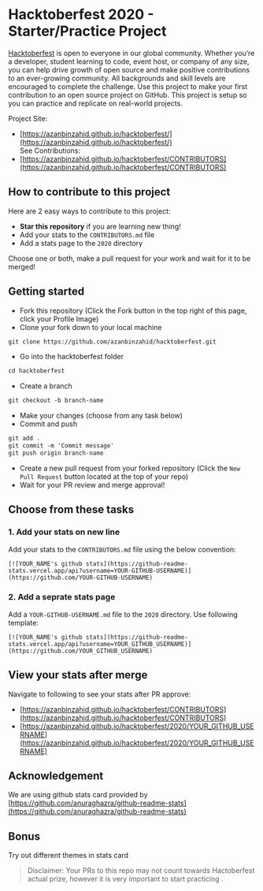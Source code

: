 # Hacktoberfest 2020 - Starter/Practice Project

[Hacktoberfest](https://hacktoberfest.digitalocean.com/) is open to everyone in our global community. Whether you’re a developer, student learning to code, event host, or company of any size, you can help drive growth of open source and make positive contributions to an ever-growing community. All backgrounds and skill levels are encouraged to complete the challenge. Use this project to make your first contribution to an open source project on GitHub. This project is setup so you can practice and replicate on real-world projects. 

Project Site:
* [https://azanbinzahid.github.io/hacktoberfest/](https://azanbinzahid.github.io/hacktoberfest/)  
See Contributions:
* [https://azanbinzahid.github.io/hacktoberfest/CONTRIBUTORS](https://azanbinzahid.github.io/hacktoberfest/CONTRIBUTORS)

## How to contribute to this project
Here are 2 easy ways to contribute to this project:

* __Star this repository__ if you are learning new thing!
* Add your stats to the `CONTRIBUTORS.md` file
* Add a stats page to the `2020` directory

Choose one or both, make a pull request for your work and wait for it to be merged!

## Getting started
* Fork this repository (Click the Fork button in the top right of this page, click your Profile Image)
* Clone your fork down to your local machine

```markdown
git clone https://github.com/azanbinzahid/hacktoberfest.git
```
* Go into the hacktoberfest folder

```markdown
cd hacktoberfest
```

* Create a branch

```markdown
git checkout -b branch-name
```

* Make your changes (choose from any task below)
* Commit and push

```markdown
git add .
git commit -m 'Commit message'
git push origin branch-name
```

* Create a new pull request from your forked repository (Click the `New Pull Request` button located at the top of your repo)
* Wait for your PR review and merge approval!

## Choose from these tasks
### 1. Add your stats on new line
Add your stats to the `CONTRIBUTORS.md` file using the below convention:

```
[![YOUR_NAME's github stats](https://github-readme-stats.vercel.app/api?username=YOUR-GITHUB-USERNAME)](https://github.com/YOUR-GITHUB-USERNAME)
```

### 2. Add a seprate stats page
Add a `YOUR-GITHUB-USERNAME.md` file to the `2020` directory. Use following template:

```
[![YOUR_NAME's github stats](https://github-readme-stats.vercel.app/api?username=YOUR_GITHUB_USERNAME)](https://github.com/YOUR_GITHUB_USERNAME)
```

## View your stats after merge
Navigate to following to see your stats after PR approve: 
* [https://azanbinzahid.github.io/hacktoberfest/CONTRIBUTORS](https://azanbinzahid.github.io/hacktoberfest/CONTRIBUTORS) 
* [https://azanbinzahid.github.io/hacktoberfest/2020/YOUR_GITHUB_USERNAME](https://azanbinzahid.github.io/hacktoberfest/2020/YOUR_GITHUB_USERNAME) 

## Acknowledgement
We are using github stats card provided by [https://github.com/anuraghazra/github-readme-stats](https://github.com/anuraghazra/github-readme-stats)

## Bonus
Try out different themes in stats card 

> Disclaimer: Your PRs to this repo may not count towards Hactoberfest actual prize, however it is very important to start practicing .  

